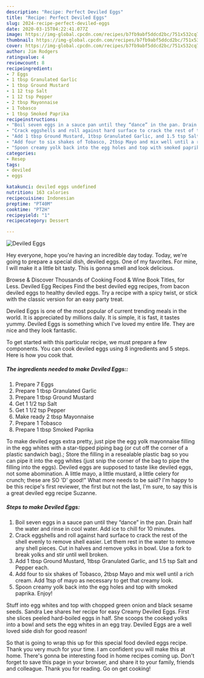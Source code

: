 ```yaml
---
description: "Recipe: Perfect Deviled Eggs"
title: "Recipe: Perfect Deviled Eggs"
slug: 2024-recipe-perfect-deviled-eggs
date: 2020-03-15T04:22:41.077Z
image: https://img-global.cpcdn.com/recipes/b7fb9abf5ddcd2bc/751x532cq70/deviled-eggs-recipe-main-photo.jpg
thumbnail: https://img-global.cpcdn.com/recipes/b7fb9abf5ddcd2bc/751x532cq70/deviled-eggs-recipe-main-photo.jpg
cover: https://img-global.cpcdn.com/recipes/b7fb9abf5ddcd2bc/751x532cq70/deviled-eggs-recipe-main-photo.jpg
author: Jim Rodgers
ratingvalue: 4
reviewcount: 8
recipeingredient:
- 7 Eggs
- 1 tbsp Granulated Garlic
- 1 tbsp Ground Mustard
- 1 12 tsp Salt
- 1 12 tsp Pepper
- 2 tbsp Mayonnaise
- 1 Tobasco
- 1 tbsp Smoked Paprika
recipeinstructions:
- "Boil seven eggs in a sauce pan until they “dance” in the pan. Drain half the water and rinse in cool water. Add ice to chill for 10 minutes."
- "Crack eggshells and roll against hard surface to crack the rest of the shell evenly to remove shell easier. Let them rest in the water to remove any shell pieces. Cut in halves and remove yolks in bowl. Use a fork to break yolks and stir until well broken."
- "Add 1 tbsp Ground Mustard, 1tbsp Granulated Garlic, and 1.5 tsp Salt and Pepper each."
- "Add four to six shakes of Tobasco, 2tbsp Mayo and mix well until a rich cream. Add 1tsp of mayo as necessary to get that creamy look."
- "Spoon creamy yolk back into the egg holes and top with smoked paprika. Enjoy!"
categories:
- Resep
tags:
- deviled
- eggs

katakunci: deviled eggs undefined
nutrition: 163 calories
recipecuisine: Indonesian
preptime: "PT40M"
cooktime: "PT2H"
recipeyield: "1"
recipecategory: Dessert

---
```



![Deviled Eggs](https://img-global.cpcdn.com/recipes/b7fb9abf5ddcd2bc/751x532cq70/deviled-eggs-recipe-main-photo.jpg)

Hey everyone, hope you're having an incredible day today. Today, we're going to prepare a special dish, deviled eggs. One of my favorites. For mine, I will make it a little bit tasty. This is gonna smell and look delicious.

Browse &amp; Discover Thousands of Cooking Food &amp; Wine Book Titles, for Less. Deviled Egg Recipes Find the best deviled egg recipes, from bacon deviled eggs to healthy deviled eggs. Try a recipe with a spicy twist, or stick with the classic version for an easy party treat.

Deviled Eggs is one of the most popular of current trending meals in the world. It is appreciated by millions daily. It is simple, it is fast, it tastes yummy. Deviled Eggs is something which I've loved my entire life. They are nice and they look fantastic.


To get started with this particular recipe, we must prepare a few components. You can cook deviled eggs using 8 ingredients and 5 steps. Here is how you cook that.

##### The ingredients needed to make Deviled Eggs::

1. Prepare 7 Eggs
1. Prepare 1 tbsp Granulated Garlic
1. Prepare 1 tbsp Ground Mustard
1. Get 1 1/2 tsp Salt
1. Get 1 1/2 tsp Pepper
1. Make ready 2 tbsp Mayonnaise
1. Prepare 1 Tobasco
1. Prepare 1 tbsp Smoked Paprika


To make deviled eggs extra pretty, just pipe the egg yolk mayonnaise filling in the egg whites with a star-tipped piping bag (or cut off the corner of a plastic sandwich bag).; Store the filling in a resealable plastic bag so you can pipe it into the egg whites (just snip the corner of the bag to pipe the filling into the eggs). Deviled eggs are supposed to taste like deviled eggs, not some abomination. A little mayo, a little mustard, a little celery for crunch; these are SO &#39;D&#39; good!&#34; What more needs to be said? I&#39;m happy to be this recipe&#39;s first reviewer, the first but not the last, I&#39;m sure, to say this is a great deviled egg recipe Suzanne. 

##### Steps to make Deviled Eggs:

1. Boil seven eggs in a sauce pan until they “dance” in the pan. Drain half the water and rinse in cool water. Add ice to chill for 10 minutes.
1. Crack eggshells and roll against hard surface to crack the rest of the shell evenly to remove shell easier. Let them rest in the water to remove any shell pieces. Cut in halves and remove yolks in bowl. Use a fork to break yolks and stir until well broken.
1. Add 1 tbsp Ground Mustard, 1tbsp Granulated Garlic, and 1.5 tsp Salt and Pepper each.
1. Add four to six shakes of Tobasco, 2tbsp Mayo and mix well until a rich cream. Add 1tsp of mayo as necessary to get that creamy look.
1. Spoon creamy yolk back into the egg holes and top with smoked paprika. Enjoy!


Stuff into egg whites and top with chopped green onion and black sesame seeds. Sandra Lee shares her recipe for easy Creamy Deviled Eggs. First she slices peeled hard-boiled eggs in half. She scoops the cooked yolks into a bowl and sets the egg whites in an egg tray. Deviled Eggs are a well loved side dish for good reason! 

So that is going to wrap this up for this special food deviled eggs recipe. Thank you very much for your time. I am confident you will make this at home. There's gonna be interesting food in home recipes coming up. Don't forget to save this page in your browser, and share it to your family, friends and colleague. Thank you for reading. Go on get cooking!
